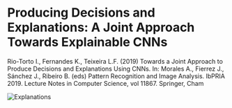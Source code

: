 # Producing Decisions and Explanations: A Joint Approach Towards Explainable CNNs  

Rio-Torto I., Fernandes K., Teixeira L.F. (2019) Towards a Joint Approach to Produce Decisions and Explanations Using CNNs. In: Morales A., Fierrez J., Sánchez J., Ribeiro B. (eds) Pattern Recognition and Image Analysis. IbPRIA 2019. Lecture Notes in Computer Science, vol 11867. Springer, Cham

![Explanations](https://github.com/icrto/xML/example_images/imagenetHVZ_grid_explanations.png)

